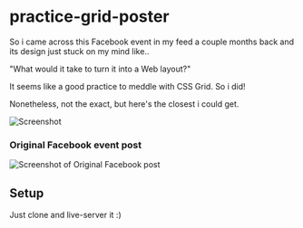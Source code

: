 # practice-grid-poster

So i came across this Facebook event in my feed a couple months back and its design just stuck on my mind like..

"What would it take to turn it into a Web layout?"

It seems like a good practice to meddle with CSS Grid. So i did!

Nonetheless, not the exact, but here's the closest i could get.

![Screenshot](https://github.com/simply-ying/practice-grid-poster/blob/master/images/screenshot.PNG?raw=true)


### Original Facebook event post

![Screenshot of Original Facebook post](https://github.com/simply-ying/practice-grid-poster/blob/master/images/inspiration.jpg?raw=true)



## Setup

Just clone and live-server it :)
